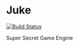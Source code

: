 # Juke
[![Build Status](https://travis-ci.org/minajevs/Juke.svg?branch=master)](https://travis-ci.org/minajevs/Juke)

Super Secret Game Engine
